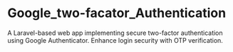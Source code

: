 # Google_two-facator_Authentication
 A Laravel-based web app implementing secure two-factor authentication using Google Authenticator. Enhance login security with OTP verification.
